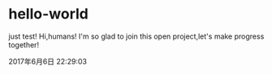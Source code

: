 # hello-world
just test!
 Hi,humans!
 I'm so glad to join this open project,let's make progress together!
 
 2017年6月6日 22:29:03
